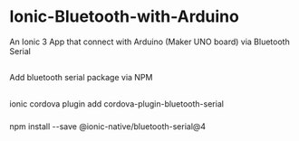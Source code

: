 # Ionic-Bluetooth-with-Arduino
An Ionic 3 App that connect with Arduino (Maker UNO board) via Bluetooth Serial
##
Add bluetooth serial package via NPM
##
###
ionic cordova plugin add cordova-plugin-bluetooth-serial
###
###
npm install --save @ionic-native/bluetooth-serial@4
###
